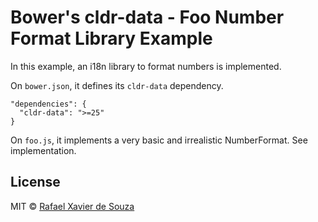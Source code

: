 # Bower's cldr-data - Foo Number Format Library Example

In this example, an i18n library to format numbers is implemented.

On `bower.json`, it defines its `cldr-data` dependency.

    "dependencies": {
      "cldr-data": ">=25"
    }

On `foo.js`, it implements a very basic and irrealistic NumberFormat. See
implementation.

## License

MIT © [Rafael Xavier de Souza](http://rafael.xavier.blog.br)
